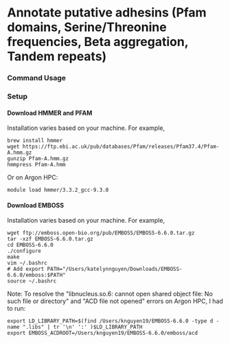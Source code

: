 # Annotate putative adhesins (Pfam domains, Serine/Threonine frequencies, Beta aggregation, Tandem repeats)

### Command Usage

### Setup

#### Download HMMER and PFAM

Installation varies based on your machine. For example,

```
brew install hmmer
wget https://ftp.ebi.ac.uk/pub/databases/Pfam/releases/Pfam37.4/Pfam-A.hmm.gz
gunzip Pfam-A.hmm.gz
hmmpress Pfam-A.hmm
```

Or on Argon HPC:

```
module load hmmer/3.3.2_gcc-9.3.0
```

#### Download EMBOSS

Installation varies based on your machine. For example,

```
wget ftp://emboss.open-bio.org/pub/EMBOSS/EMBOSS-6.6.0.tar.gz
tar -xzf EMBOSS-6.6.0.tar.gz
cd EMBOSS-6.6.0
./configure
make
vim ~/.bashrc
# Add export PATH="/Users/katelynnguyen/Downloads/EMBOSS-6.6.0/emboss:$PATH"
source ~/.bashrc
```

Note: To resolve the "libnucleus.so.6: cannot open shared object file: No such file or directory" and "ACD file not opened" errors on Argon HPC, I had to run:

```
export LD_LIBRARY_PATH=$(find /Users/knguyen19/EMBOSS-6.6.0 -type d -name ".libs" | tr '\n' ':' )$LD_LIBRARY_PATH
export EMBOSS_ACDROOT=/Users/knguyen19/EMBOSS-6.6.0/emboss/acd
```
